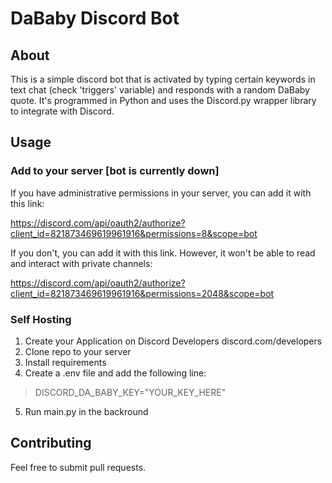 # DaBaby Discord Bot

## About

This is a simple discord bot that is activated by typing certain keywords in text chat (check 'triggers' variable) and responds with a random DaBaby quote. It's programmed in Python and uses the Discord.py wrapper library to integrate with Discord.


## Usage

### Add to your server [bot is currently down]

If you have administrative permissions in your server, you can add it with this link:

https://discord.com/api/oauth2/authorize?client_id=821873469619961916&permissions=8&scope=bot


If you don't, you can add it with this link. However, it won't be able to read and interact with private channels:

https://discord.com/api/oauth2/authorize?client_id=821873469619961916&permissions=2048&scope=bot


### Self Hosting

1. Create your Application on Discord Developers discord.com/developers
2. Clone repo to your server
3. Install requirements
4. Create a .env file and add the following line:
> DISCORD_DA_BABY_KEY="YOUR_KEY_HERE"
5. Run main.py in the backround

## Contributing

Feel free to submit pull requests.

